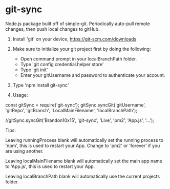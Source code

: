 # git-sync
Node.js package built off of simple-git. Periodically auto-pull remote changes, then push local changes to gitHub.

1. Install 'git' on your device, https://git-scm.com/downloads

2. Make sure to initialize your git project first by doing the following:
   - Open command prompt in your localBranchPath folder.
   - Type 'git config credential.helper store'
   - Type 'git init'
   - Enter your gitUsername and password to authenticate your account.

3. Type 'npm install git-sync'

4. Usage:

const gitSync = require('git-sync');
gitSync.syncGit('gitUsername', 'gitRepo', 'gitBranch', 'LocalMainFilename', 'localBranchPath');


//gitSync.syncGit('Brandon10x15', 'git-sync', 'Live', 'pm2', 'App.js', '...');


Tips:

Leaving runningProcess blank will automatically set the running process to 'npm', this is used to restart your App. Change to 'pm2' or 'forever' if you are using another.

Leaving localMainFilename blank will automatically set the main app name to 'App.js', this is used to restart your App.

Leaving localBranchPath blank will automatically use the current projects folder.
